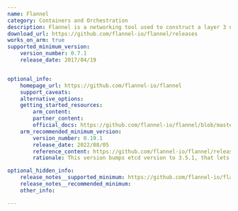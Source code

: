 ```yaml
---
name: Flannel
category: Containers and Orchestration
description: Flannel is a networking tool used to construct a layer 3 network for Kubernetes clusters. Its primary function is to assign IP addresses to pods and facilitate traffic routing among them.
download_url: https://github.com/flannel-io/flannel/releases
works_on_arm: true
supported_minimum_version:
    version_number: 0.7.1
    release_date: 2017/04/19


optional_info:
    homepage_url: https://github.com/flannel-io/flannel
    support_caveats:
    alternative_options:
    getting_started_resources:
        arm_content:
        partner_content:
        official_docs: https://github.com/flannel-io/flannel/blob/master/Documentation/building.md
    arm_recommended_minimum_version:
        version_number: 0.19.1
        release_date: 2022/08/05
        reference_content: https://github.com/flannel-io/flannel/releases/tag/v0.19.1
        rationale: This version bumps etcd version to 3.5.1, that lets the functional tests pass successfully on Linux/ARM64 platform.

optional_hidden_info:
    release_notes__supported_minimum: https://github.com/flannel-io/flannel/releases/tag/v0.7.1
    release_notes__recommended_minimum: 
    other_info:

---
```

